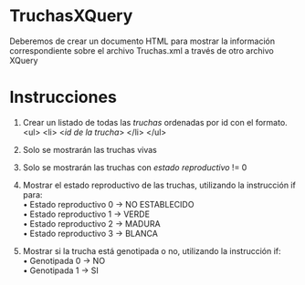 # TruchasXQuery
Deberemos de crear un documento HTML para mostrar la información correspondiente sobre el archivo Truchas.xml a través de otro archivo XQuery

<h1>Instrucciones</h1>

1. Crear un listado de todas las _truchas_ ordenadas por id con el formato.
&lt;ul&gt;
&lt;li&gt;
&lt;_id de la trucha_&gt;
&lt;/li&gt;
&lt;/ul&gt;

2. Solo se mostrarán las truchas vivas
3. Solo se mostrarán las truchas con _estado reproductivo_ != 0
4. Mostrar el estado reproductivo de las truchas, utilizando la instrucción if para: <br>
• Estado reproductivo 0 -> NO ESTABLECIDO <br>
• Estado reproductivo 1 -> VERDE <br>
• Estado reproductivo 2 -> MADURA <br>
• Estado reproductivo 3 -> BLANCA <br>

5. Mostrar si la trucha está genotipada o no, utilizando la instrucción if: <br>
• Genotipada 0 -> NO <br>
• Genotipada 1 -> SI <br>
